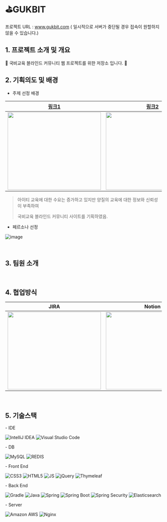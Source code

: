 <!-- ![header](https://capsule-render.vercel.app/api?color=01a0ff&text=GUKBIT&fontSize=40&type=Waving&height=200&fontColor=FFFFFF&fontAlignY=35) -->

# ⛳GUKBIT

프로젝트 URL : www.gukbit.com ( 일시적으로 서버가 중단될 경우 접속이 원할하지 않을 수 있습니다.)



## 1. 프로젝트 소개 및 개요

:speech_balloon: 국비교육 블라인드 커뮤니티 웹 프로젝트를 위한 저장소 입니다. :speech_balloon:

## 2. 기획의도 및 배경

- 주제 선정 배경

|[링크1](http://pr.khu.ac.kr/mailing/0123_11.html) |[링크2](https://news.sktelecom.com/123940)|[링크3](https://weekly.donga.com/3/search/11/913169/1)|
|-|-|-|
|<img src="https://user-images.githubusercontent.com/49088112/173503537-63a42aea-500c-48bd-8ece-d28ae0a0741a.png"  width="300" height="250" />|<img src="https://user-images.githubusercontent.com/49088112/173503575-34f015b7-f398-424a-9686-a1005a5eda6b.png"  width="300" height="250" />|<img src="https://user-images.githubusercontent.com/49088112/173503589-f67c9ae8-f496-45e1-b974-ecbecfb0d114.png"  width="300" height="250" />|

> 아이티 교육에 대한 수요는 증가하고 있지만 양질의 교육에 대한 정보와 신뢰성이 부족하여 
> 
> 국비교육 블라인드 커뮤니티 사이트를 기획하였음.

- 페르소나 선정

![image](https://user-images.githubusercontent.com/49088112/173506178-c4cb2ce6-6183-4d39-b43a-d815be0fa1c1.png)


<br>

## 3. 팀원 소개 

<br>


## 4. 협업방식


|JIRA|Notion|Gather|
|------|-------|-------|
|<img src="https://user-images.githubusercontent.com/96171462/173496664-79e75e2a-b546-41ed-9a46-c284ce82c130.png"  width="300" height="250"/>|<img src="https://user-images.githubusercontent.com/96171462/173497034-bac8fbd2-7b97-430e-b4cb-8af323c4d166.png"  width="300" height="250"/>|<img src="https://user-images.githubusercontent.com/96171462/173497852-096839b9-b152-4a8b-b709-f145b8d3eb2a.gif"  width="300" height="250"/>|


<br>

## 5. 기술스택 
 \- IDE
 
![IntelliJ IDEA](https://img.shields.io/badge/IntelliJ%20IDEA-000000?style=flat-square&logo=IntelliJIDEA&logoColor=white)
![Visual Studio Code](https://img.shields.io/badge/Visual%20Studio%20Code-007ACC?style=flat-square&logo=Visual%20Studio%20Code&logoColor=white)

 \- DB
 
![MySQL](https://img.shields.io/badge/MySQL%20(RDS)-4479A1?style=flat-square&logo=MySQL&logoColor=white) 
![REDIS](https://img.shields.io/badge/Redis-DC382D?style=flat-square&logo=Redis&logoColor=white) <br>
  
 \- Front End
  
![CSS3](https://img.shields.io/badge/CSS3-1572B6?style=flat-square&logo=CSS3&logoColor=white)
![HTML5](https://img.shields.io/badge/HTML5-E34F26?style=flat-square&logo=HTML5&logoColor=white)
![JS](https://img.shields.io/badge/JavaScript-F7DF1E?style=flat-square&logo=JavaScript&logoColor=black)
![jQuery](https://img.shields.io/badge/jQuery-0769AD?style=flat-square&logo=jQuery&logoColor=white)
![Thymeleaf](https://img.shields.io/badge/Thymeleaf-005F0F?style=flat-square&logo=Thymeleaf&logoColor=white)

\- Back End

![Gradle](https://img.shields.io/badge/Gradle-02303A?style=flat-square&logo=Gradle&logoColor=white)
![Java](https://img.shields.io/badge/Java-007396?style=flat-square&logo=Java&logoColor=white)
![Spring](https://img.shields.io/badge/Spring-6DB33F?style=flat-square&logo=Spring&logoColor=white)
![Spring Boot](https://img.shields.io/badge/Spring%20Boot-6DB33F?style=flat-square&logo=SpringBoot&logoColor=white)
![Spring Security](https://img.shields.io/badge/Spring%20Security-6DB33F?style=flat-square&logo=Spring%20Security&logoColor=white)
![Elasticsearch](https://img.shields.io/badge/Elasticsearch-005571?style=flat-square&logo=Elasticsearch&logoColor=white)

\- Server

![Amazon AWS](https://img.shields.io/badge/Amazon%20AWS-232F3E?style=flat-square&logo=Amazon%20AWS&logoColor=white)
![Nginx](https://img.shields.io/badge/Nginx-009639?style=flat-square&logo=Nginx&logoColor=white)




<br><br>


<!--  </div> -->
